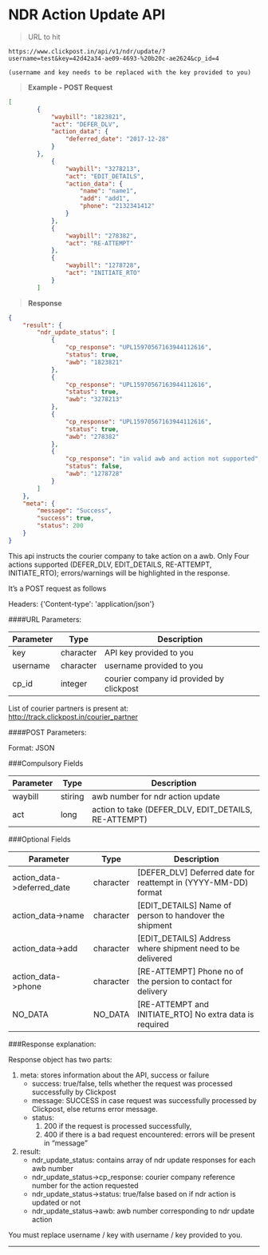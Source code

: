 # NDR Action Update API

>URL to hit

```
https://www.clickpost.in/api/v1/ndr/update/?username=test&key=42d42a34-ae09-4693-%20b20c-ae2624&cp_id=4

(username and key needs to be replaced with the key provided to you)
```

>__Example - POST Request__

```json
[       
        {
            "waybill": "1823821",
            "act": "DEFER_DLV",
            "action_data": {
                "deferred_date": "2017-12-28"
            }
        },
            {
                "waybill": "3278213",
                "act": "EDIT_DETAILS",
                "action_data": {
                    "name": "name1",
                    "add": "add1",
                    "phone": "2132341412"
                }
            },
            {
                "waybill": "278382",
                "act": "RE-ATTEMPT"
            },
            {
                "waybill": "1278728",
                "act": "INITIATE_RTO"
            }
        ]
```

>__Response__

```json
{
    "result": {
        "ndr_update_status": [
            {
                "cp_response": "UPL15970567163944112616",
                "status": true,
                "awb": "1823821"
            },
            {
                "cp_response": "UPL15970567163944112616",
                "status": true,
                "awb": "3278213"
            },
            {
                "cp_response": "UPL15970567163944112616",
                "status": true,
                "awb": "278382"
            },
            {
                "cp_response": "in valid awb and action not supported",
                "status": false,
                "awb": "1278728"
            }
        ]
    },
    "meta": {
        "message": "Success",
        "success": true,
        "status": 200
    }
}
```

This api instructs the courier company to take action on a awb. Only Four actions supported (DEFER_DLV, EDIT_DETAILS, RE-ATTEMPT, INITIATE_RTO); errors/warnings will be highlighted in the response.

It’s a POST request as follows

Headers: {'Content-type': 'application/json'}

####URL Parameters:

Parameter | Type | Description
--------- | ---- | -----------
key | character | API key provided to you
username | character | username provided to you
cp_id | integer | courier company id provided by clickpost

List of courier partners is present at:
<a href="http://track.clickpost.in/courier_partner" target="_blank">http://track.clickpost.in/courier_partner</a>

####POST Parameters:

Format: JSON

###Compulsory Fields

Parameter | Type | Description
--------- | ---- | -----------
waybill | stiring | awb number for ndr action update
act | long | action to take (DEFER_DLV, EDIT_DETAILS, RE-ATTEMPT)

###Optional Fields

<!--For every action, need different kind of data -->

Parameter | Type | Description
--------- | ---- | -----------
action_data->deferred_date | character | [DEFER_DLV] Deferred date for reattempt in (YYYY-MM-DD) format
action_data->name | character | [EDIT_DETAILS] Name of person to handover the shipment
action_data->add | character | [EDIT_DETAILS] Address where shipment need to be delivered
action_data->phone | character | [RE-ATTEMPT] Phone no of the persion to contact for delivery
NO_DATA | NO_DATA | [RE-ATTEMPT and INITIATE_RTO] No extra data is required

###Response explanation:

Response object has two parts:

1. meta: stores information about the API, success or failure
    + success: true/false, tells whether the request was processed successfully by Clickpost 
    + message: SUCCESS in case request was successfully processed by Clickpost, else returns error message.
    + status:
        1. 200 if the request is processed successfully,
        2. 400 if there is a bad request encountered: errors will be present in “message”
2. result: 
    + ndr_update_status: contains array of ndr update responses for each awb number
    + ndr_update_status->cp_response: courier company reference number for the action requested    
    + ndr_update_status->status: true/false based on if ndr action is updated or not
    + ndr_update_status->awb: awb number corresponding to ndr update action    

<aside class="warning">
You must replace username / key with username / key provided to you.
</aside>

-------